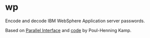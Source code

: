 # wp

Encode and decode IBM WebSphere Application server passwords.

Based on [Parallel Interface](https://www.paralint.com/2008/03/reversing-websphere-xor-password-protection) and [code](https://github.com/wikimedia/varnishkafka/blob/master/base64.c) by Poul-Henning Kamp.
